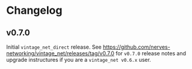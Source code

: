 # Changelog

## v0.7.0

Initial `vintage_net_direct` release. See
https://github.com/nerves-networking/vintage_net/releases/tag/v0.7.0 for `v0.7.0`
release notes and upgrade instructures if you are a `vintage_net v0.6.x` user.
